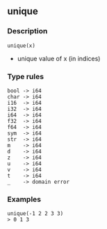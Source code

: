 ## unique

### Description

`unique(x)`

- unique value of x (in indices)

### Type rules

```
bool -> i64
char -> i64
i16  -> i64
i32  -> i64
i64  -> i64
f32  -> i64
f64  -> i64
sym  -> i64
str  -> i64
m    -> i64
d    -> i64
z    -> i64
u    -> i64
v    -> i64
t    -> i64
_    -> domain error
```

### Examples

```
unique(-1 2 2 3 3)
> 0 1 3
```
